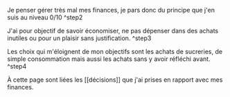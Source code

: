 Je penser gérer très mal mes finances, je pars donc du principe que j'en suis au niveau 0/10 ^step2

J'ai pour objectif de savoir économiser, ne pas dépenser dans des achats inutiles ou pour un plaisir sans justification. ^step3

Les choix qui m'éloignent de mon objectifs sont les achats de sucreries, de simple consommation mais aussi les achats sans y avoir réfléchi avant. ^step4

À cette page sont liées les [[décisions]] que j'ai prises en rapport avec mes finances. 